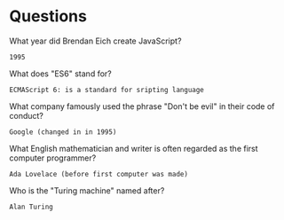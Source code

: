 # Questions

What year did Brendan Eich create JavaScript?

```
1995
```

What does "ES6" stand for?

```
ECMAScript 6: is a standard for sripting language

```

What company famously used the phrase "Don't be evil" in their code of conduct?

```
Google (changed in in 1995)
```

What English mathematician and writer is often regarded as the first computer programmer?

```
Ada Lovelace (before first computer was made)
```

Who is the "Turing machine" named after?

```
Alan Turing
```
